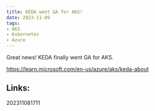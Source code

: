 ```yaml
---
title: KEDA went GA for AKS!
date: 2023-11-09
tags:
- AKS
- Kubernetes
- Azure
---
```


Great news! KEDA finally went GA for AKS.

https://learn.microsoft.com/en-us/azure/aks/keda-about


## Links:

202311081711

